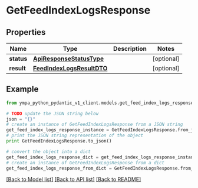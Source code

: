 # GetFeedIndexLogsResponse


## Properties
Name | Type | Description | Notes
------------ | ------------- | ------------- | -------------
**status** | [**ApiResponseStatusType**](ApiResponseStatusType.md) |  | [optional] 
**result** | [**FeedIndexLogsResultDTO**](FeedIndexLogsResultDTO.md) |  | [optional] 

## Example

```python
from ympa_python_pydantic_v1_client.models.get_feed_index_logs_response import GetFeedIndexLogsResponse

# TODO update the JSON string below
json = "{}"
# create an instance of GetFeedIndexLogsResponse from a JSON string
get_feed_index_logs_response_instance = GetFeedIndexLogsResponse.from_json(json)
# print the JSON string representation of the object
print GetFeedIndexLogsResponse.to_json()

# convert the object into a dict
get_feed_index_logs_response_dict = get_feed_index_logs_response_instance.to_dict()
# create an instance of GetFeedIndexLogsResponse from a dict
get_feed_index_logs_response_from_dict = GetFeedIndexLogsResponse.from_dict(get_feed_index_logs_response_dict)
```
[[Back to Model list]](../README.md#documentation-for-models) [[Back to API list]](../README.md#documentation-for-api-endpoints) [[Back to README]](../README.md)


